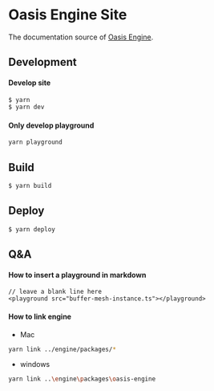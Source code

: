 # Oasis Engine Site

The documentation source of [Oasis Engine](https://github.com/oasis-engine/engine).

## Development
#### Develop site

```bash
$ yarn
$ yarn dev
```
#### Only develop playground
```bash
yarn playground
```
## Build
```bash
$ yarn build
```
## Deploy
```bash
$ yarn deploy
```

## Q&A
#### How to insert a playground in markdown
```
// leave a blank line here
<playground src="buffer-mesh-instance.ts"></playground>
```
#### How to link engine
* Mac
```bash
yarn link ../engine/packages/*
```
* windows
```bash
yarn link ..\engine\packages\oasis-engine
```